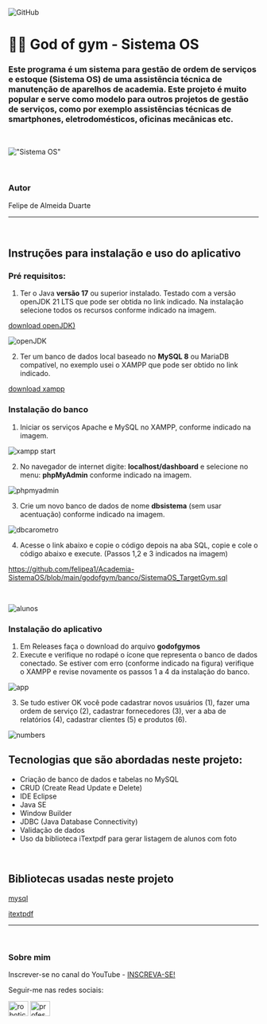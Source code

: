![GitHub](https://img.shields.io/github/license/felipea1/Academia-SistemaOS?color=green)

# 🏋🏻 God of gym - Sistema OS
### Este programa é um sistema para gestão de ordem de serviços e estoque (**Sistema OS**) de uma assistência técnica de manutenção de aparelhos de academia.  Este projeto é muito popular e serve como modelo para outros projetos de gestão de serviços, como por exemplo assistências técnicas de smartphones, eletrodomésticos, oficinas mecânicas etc.
<br>

!["Sistema OS"](img/sistema0s.png)

<br>

### Autor
Felipe de Almeida Duarte
<hr>
<br>

## Instruções para instalação e uso do aplicativo
### Pré requisitos:
1) Ter o Java **versão 17** ou superior instalado. Testado com a versão openJDK 21 LTS que pode ser obtida no link indicado. Na instalação selecione todos os recursos conforme indicado na imagem.

[download openJDK)](https://adoptium.net/)

![openJDK](img/openjdk.png)

2) Ter um banco de dados local baseado no **MySQL 8** ou MariaDB compatível, no exemplo usei o XAMPP que pode ser obtido no link indicado.

[download xampp](https://www.apachefriends.org/)

### Instalação do banco
1) Iniciar os serviços Apache e MySQL no XAMPP, conforme indicado na imagem.

![xampp start](img/xampp.png)

2) No navegador de internet digite: **localhost/dashboard** e selecione no menu: **phpMyAdmin** conforme indicado na imagem.

![phpmyadmin](img/phpmyadmin.png)

3) Crie um novo banco de dados de nome **dbsistema** (sem usar acentuação) conforme indicado na imagem.

![dbcarometro](img/mysql.png)

4) Acesse o link abaixo e copie o código depois na aba SQL, copie e cole o código abaixo e execute. (Passos 1,2 e 3 indicados na imagem)

https://github.com/felipea1/Academia-SistemaOS/blob/main/godofgym/banco/SistemaOS_TargetGym.sql

<br>

![alunos](img/tutorial.png)

### Instalação do aplicativo
1) Em Releases faça o download do arquivo **godofgymos**
2) Execute e verifique no rodapé o ícone que representa o banco de dados conectado. Se estiver com erro (conforme indicado na figura) verifique o XAMPP e revise novamente os passos 1 a 4 da instalação do banco.

![app](img/offline.png)

3) Se tudo estiver OK você pode cadastrar novos usuários (1), fazer uma ordem de serviço (2), cadastrar fornecedores (3), ver a aba de relatórios (4), cadastrar clientes (5) e produtos (6).

![numbers](img/numeros.png)

## Tecnologias que são abordadas neste projeto:
- Criação de banco de dados e tabelas no MySQL
- CRUD (Create Read Update e Delete)
- IDE Eclipse
- Java SE
- Window Builder
- JDBC (Java Database Connectivity)
- Validação de dados
- Uso da biblioteca iTextpdf para gerar listagem de alunos com foto

<br>

## Bibliotecas usadas neste projeto
[mysql](https://dev.mysql.com/downloads/connector/j/)

[itextpdf](https://github.com/itext/itextpdf)

<hr>

<br>

### Sobre mim
Inscrever-se no canal do YouTube - [INSCREVA-SE!](https://www.youtube.com/channel/UC1e3Muh9VUtdEPL1kyIfcUw?sub_confirmation=1)

Seguir-me nas redes sociais:
<p align="left">
<a href="https://www.youtube.com/@yfelpsz2302" target="blank"><img align="center" src="https://raw.githubusercontent.com/rahuldkjain/github-profile-readme-generator/master/src/images/icons/Social/youtube.svg" alt="roboticapraticabr" height="30" width="40" /></a>
<a href="https://www.linkedin.com/in/felipe-duarte-5b12a4238/" target="blank"><img align="center" src="https://raw.githubusercontent.com/rahuldkjain/github-profile-readme-generator/master/src/images/icons/Social/linked-in-alt.svg" alt="professorjosedeassis" height="30" width="40" /></a>
</p>

